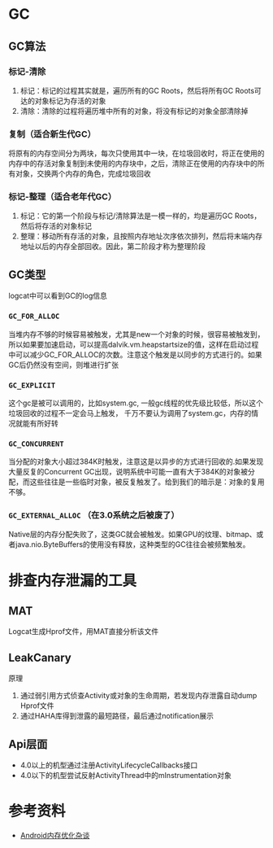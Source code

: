# GC

## GC算法

### 标记-清除

1. 标记：标记的过程其实就是，遍历所有的GC Roots，然后将所有GC Roots可达的对象标记为存活的对象
2. 清除：清除的过程将遍历堆中所有的对象，将没有标记的对象全部清除掉

### 复制（适合新生代GC）

将原有的内存空间分为两块，每次只使用其中一块，在垃圾回收时，将正在使用的内存中的存活对象复制到未使用的内存块中，之后，清除正在使用的内存块中的所有对象，交换两个内存的角色，完成垃圾回收

### 标记-整理（适合老年代GC）

1. 标记：它的第一个阶段与标记/清除算法是一模一样的，均是遍历GC Roots，然后将存活的对象标记
2. 整理：移动所有存活的对象，且按照内存地址次序依次排列，然后将末端内存地址以后的内存全部回收。因此，第二阶段才称为整理阶段

## GC类型

logcat中可以看到GC的log信息

### `GC_FOR_ALLOC`

当堆内存不够的时候容易被触发，尤其是new一个对象的时候，很容易被触发到，所以如果要加速启动，可以提高dalvik.vm.heapstartsize的值，这样在启动过程中可以减少GC_FOR_ALLOC的次数。注意这个触发是以同步的方式进行的。如果GC后仍然没有空间，则堆进行扩张

### `GC_EXPLICIT`

这个gc是被可以调用的，比如system.gc, 一般gc线程的优先级比较低，所以这个垃圾回收的过程不一定会马上触发， 千万不要认为调用了system.gc，内存的情况就能有所好转

### `GC_CONCURRENT`
当分配的对象大小超过384K时触发，注意这是以异步的方式进行回收的.如果发现大量反复的Concurrent GC出现，说明系统中可能一直有大于384K的对象被分配，而这些往往是一些临时对象，被反复触发了。给到我们的暗示是：对象的复用不够。

### `GC_EXTERNAL_ALLOC` （在3.0系统之后被废了）
Native层的内存分配失败了，这类GC就会被触发。如果GPU的纹理、bitmap、或者java.nio.ByteBuffers的使用没有释放，这种类型的GC往往会被频繁触发。

# 排查内存泄漏的工具

## MAT

Logcat生成Hprof文件，用MAT直接分析该文件

## LeakCanary

原理

1. 通过弱引用方式侦查Activity或对象的生命周期，若发现内存泄露自动dump Hprof文件
2. 通过HAHA库得到泄露的最短路径，最后通过notification展示

## Api层面

- 4.0以上的机型通过注册ActivityLifecycleCallbacks接口
- 4.0以下的机型尝试反射ActivityThread中的mInstrumentation对象

# 参考资料

- [Android内存优化杂谈](https://mp.weixin.qq.com/s/Z7oMv0IgKWNkhLon_hFakg)